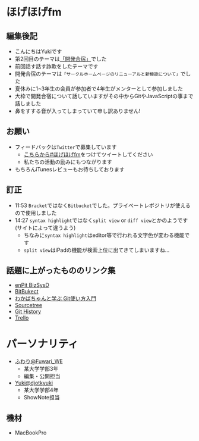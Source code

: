 # ほげほげfm
## 編集後記
- こんにちはYukiです
- 第2回目のテーマは[「開発合宿」](https://www.kappa.info-engineer.jp/2018/12/13/ep-2-%E9%96%8B%E7%99%BA%E5%90%88%E5%AE%BF%E3%81%AE%E8%89%B2%E3%80%85/)でした
- 前回話す話す詐欺をしたテーマです
- 開発合宿のテーマは`「サークルホームページのリニューアルと新機能について」`でした
- 夏休みに1~3年生の会員が参加者で4年生がメンターとして参加しました
- 大枠で開発合宿について話していますがその中からGitやJavaScriptの事まで話しました
- 鼻をすする音が入ってしまっていて申し訳ありません!

## お願い
- フィードバックは`Twitter`で募集しています
    - [こちらから#ほげほげfm](https://twitter.com/search?f=tweets&q=%23%E3%81%BB%E3%81%92%E3%81%BB%E3%81%92fm&src=typd)をつけてツイートしてください
    - 私たちの活動の励みにもつながります
- もちろんiTunesレビューもお待ちしております

## 訂正
- 11:53 `Bracket`ではなく`Bitbucket`でした。プライベートレポジトリが使えるので使用しました
- 14:27 `syntax highlight`ではなく`split view` or `diff view`とかのようです(サイトによって違うよう)
    - ちなみに`syntax highlight`はeditor等で行われる文字色が変わる機能です
    - `split view`はiPadの機能が検索上位に出てきてしまいますね…

## 話題に上がったもののリンク集
- [enPit BizSysD](http://bizsysd.enpit.jp/)
- [BitBukect](https://bitbucket.org/product)
- [わかばちゃんと学ぶ Git使い方入門](https://amzn.to/2zG8CEP)
- [Sourcetree](https://ja.atlassian.com/software/sourcetree)
- [Git History](https://marketplace.visualstudio.com/items?itemName=donjayamanne.githistory)
- [Trello](https://trello.com/)

# パーソナリティ
- [ふわり@Fuwari_WE](https://twitter.com/Fuwari_WE)
    - 某大学学部3年
    - 編集・公開担当
- [Yuki@djotkyuki](https://twitter.com/djotkyuki)
    - 某大学学部4年
    - ShowNote担当

## 機材  
- MacBookPro